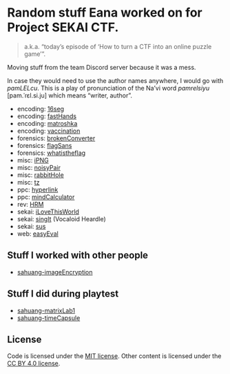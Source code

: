 # Random stuff Eana worked on for Project SEKAI CTF.
> a.k.a. “today’s episode of ‘How to turn a CTF into an online puzzle game’”.

Moving stuff from the team Discord server because it was a mess.

In case they would need to use the author names anywhere, I would go with *pamLELcu*. This is a play of pronunciation of the Na’vi word *pamrelsiyu* [pam.ˈɾɛl.si.ju] which means “writer, author”.

* encoding: [16seg](./encoding-16seg)
* encoding: [fastHands](./encoding-fastHands)
* encoding: [matroshka](./encoding-matroshka)
* encoding: [vaccination](./encoding-vaccination)
* forensics: [brokenConverter](./forensics-brokenConverter)
* forensics: [flagSans](./forensics-flagSans)
* forensics: [whatistheflag](./forensics-whatistheflag)
* misc: [iPNG](./misc-iPNG)
* misc: [noisyPair](./misc-noisyPair)
* misc: [rabbitHole](./misc-rabbitHole)
* misc: [tz](./misc-tz)
* ppc: [hyperlink](./ppc-hyperlink)
* ppc: [mindCalculator](./ppc-mindCalculator)
* rev: [HRM](./rev-HRM)
* sekai: [iLoveThisWorld](./sekai-iLoveThisWorld)
* sekai: [singIt](./sekai-singIt) (Vocaloid Heardle)
* sekai: [sus](./sekai-sus)
* web: [easyEval](./web-easyEval)

## Stuff I worked with other people

* [sahuang-imageEncryption](./sahuang-imageEncryption)

## Stuff I did during playtest

* [sahuang-matrixLab1](./sahuang-matrixLab1)
* [sahuang-timeCapsule](./sahuang-timeCapsule)

## License

Code is licensed under the [MIT license](./LICENSE.md). Other content is licensed under the [CC BY 4.0 license](./LICENSE.content.md).
